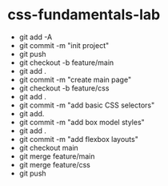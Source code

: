 # css-fundamentals-lab
- git add -A
- git commit -m "init project"
- git push
- git checkout -b feature/main
- git add .
- git commit -m "create main page"
- git checkout -b feature/css
- git add .
- git commit -m "add basic CSS selectors"
- git add.
- git commit -m "add box model styles"
- git add .
- git commit -m "add flexbox layouts"
- git checkout main
- git merge feature/main
- git merge feature/css
- git push
